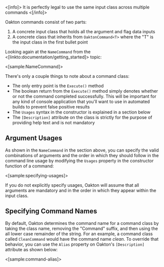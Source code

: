 <!--Building Commands-->

<[info]>
It is perfectly legal to use the same input class across multiple commands
<[/info]>

Oakton commands consist of two parts:

1. A concrete input class that holds all the argument and flag data inputs
1. A concrete class that inherits from `OaktonCommand<T>` where the "T" is the input class in the first bullet point

Looking again at the `NameCommand` from the <[linkto:documentation/getting_started]> topic:

<[sample:NameCommand]>

There's only a couple things to note about a command class:

* The only entry point is the `Execute()` method
* The boolean return from the `Execute()` method simply denotes whether or not the command completed successfully. This
  will be important for any kind of console application that you'll want to use in automated builds to prevent false positive
  results
* The `Usages` syntax in the constructor is explained in a section below
* The `[Description]` attribute on the class is strictly for the purpose of providing help text and is not mandatory


## Argument Usages

As shown in the `NameCommand` in the section above, you can specify the valid combinations of arguments and the order
in which they should follow in the command line usage by modifying the `Usages` property in the constructor function
of a command:

<[sample:specifying-usages]>

If you do not explicitly specify usages, Oakton will assume that all arguments are mandatory and in the order in which
they appear within the input class.


## Specifying Command Names

By default, Oakton determines the command name for a command class by taking the class name, removing the "Command" suffix, and then using the all lower case remainder of the string. For an example, a command class called `CleanCommand` would have the command name
*clean*. To override that behavior, you can use the `Alias` property on Oakton's `[Description]` attribute as shown below:

<[sample:command-alias]>
